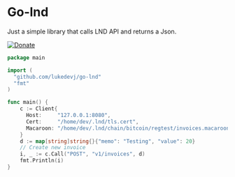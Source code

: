 # Go-lnd

Just a simple library that calls LND API and returns a Json.

[![Donate](https://img.shields.io/badge/Donate-Bitcoin-green.svg)](https://coinos.io/lukedevj)


```go
package main

import (
  "github.com/lukedevj/go-lnd"
  "fmt"
)

func main() {
    c := Client{
      Host:     "127.0.0.1:8080",
      Cert:     "/home/dev/.lnd/tls.cert",
      Macaroon: "/home/dev/.lnd/chain/bitcoin/regtest/invoices.macaroon",
    }
    d := map[string]string{}{"memo": "Testing", "value": 20}
    // Create new invoice
    i, _ := c.Call("POST", "v1/invoices", d)
    fmt.Println(i)
}
```

